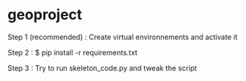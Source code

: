 # geoproject

Step 1 (recommended) : Create virtual environnements and activate it

Step 2 : $ pip install -r requirements.txt

Step 3 : Try to run skeleton_code.py and tweak the script